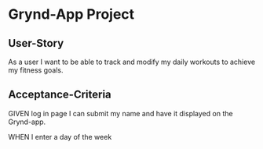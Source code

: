 # Grynd-App Project

## User-Story
As a user I want to be able to track and modify my daily workouts to achieve my fitness goals. 

## Acceptance-Criteria
GIVEN log in page I can submit my name and have it displayed on the Grynd-app.

WHEN I enter a day of the week

<!-- THEN I am presented with current and future conditions for that city and that city is added to the search history

WHEN I view current weather conditions for that city

THEN I am presented with the city name, the date, an icon representation of weather conditions, the temperature, the humidity, and the the wind speed

WHEN I view future weather conditions for that city

THEN I am presented with a 5-day forecast that displays the date, an icon representation of weather conditions, the temperature, the wind speed, and the humidity

WHEN I click on a city in the search history

THEN I am again presented with current and future conditions for that city -->